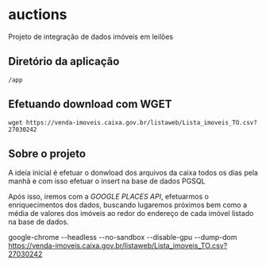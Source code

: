 # auctions
Projeto de integração de dados imóveis em leilões


## Diretório da aplicação

``` /app ```

## Efetuando download com WGET

``` wget https://venda-imoveis.caixa.gov.br/listaweb/Lista_imoveis_TO.csv?27030242 ```


## Sobre o projeto

A ideia inicial é efetuar o donwload dos arquivos da caixa todos os dias pela manhã e com isso efetuar o insert na base de dados PGSQL

Após isso, iremos com a *GOOGLE PLACES API*, efetuarmos o enriquecimentos dos dados, buscando lugaremos próximos bem como a média de valores dos imóveis ao redor do endereço de cada imóvel listado na base de dados.

google-chrome --headless --no-sandbox --disable-gpu --dump-dom https://venda-imoveis.caixa.gov.br/listaweb/Lista_imoveis_TO.csv?27030242